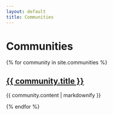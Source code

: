 ```yaml
---
layout: default
title: Communities
---
```

# Communities

{% for community in site.communities %}
  <h2><a href="{{ community.url }}">{{ community.title }}</a></h2>
  <p>{{ community.content | markdownify }}</p>
{% endfor %}
